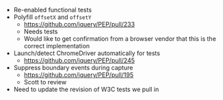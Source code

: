 * Re-enabled functional tests
* Polyfill `offsetX` and `offsetY`
  * https://github.com/jquery/PEP/pull/233
  * Needs tests
  * Would like to get confirmation from a browser vendor that this is the correct implementation
* Launch/detect ChromeDriver automatically for tests
  * https://github.com/jquery/PEP/pull/245
* Suppress boundary events during capture
  * https://github.com/jquery/PEP/pull/195
  * Scott to review
* Need to update the revision of W3C tests we pull in
